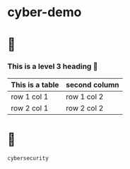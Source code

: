 # cyber-demo

# 🦁

### This is a level 3 heading :rocket:


This is a table | second column
-------------- | -----------------
row 1 col 1 | row 1 col 2
row 2 col 1 | row 2 col 2


# 🔐
`cybersecurity`
<link rel="stylesheet" href="https://cdn.jsdelivr.net/npm/bootstrap-icons@1.10.5/font/bootstrap-icons.css">

<i class="bi bi-database-down"></i>
